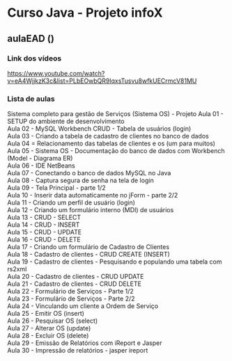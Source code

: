 # Curso Java - Projeto infoX  
## aulaEAD ()  

### Link dos vídeos  
<https://www.youtube.com/watch?v=eA4WjjkzK3c&list=PLbEOwbQR9lqxsTusvu8wfkUECrmcV81MU>

### Lista de aulas  

Sistema completo para gestão de Serviços (Sistema OS) - Projeto
Aula 01 - SETUP do ambiente de desenvolvimento  
Aula 02 - MySQL Workbench CRUD - Tabela de usuários (login)  
Aula 03 - Criando a tabela de cadastro de clientes no banco de dados  
Aula 04 = Relacionamento das tabelas de clientes e os (um para muitos)  
Aula 05 - Sistema OS - Documentação do banco de dados com Workbench (Model - Diagrama ER)  
Aula 06 - IDE NetBeans  
Aula 07 - Conectando o banco de dados MySQL no Java  
Aula 08 - Captura segura de senha na tela de login  
Aula 09 - Tela Principal - parte 1/2  
Aula 10 - Inserir data automaticamente no jForm - parte 2/2  
Aula 11 - Criando um perfil de usuário (login)  
Aula 12 - Criando um formulário interno (MDI) de usuários  
Aula 13 - CRUD - SELECT  
Aula 14 - CRUD - INSERT  
Aula 15 - CRUD - UPDATE  
Aula 16 - CRUD - DELETE  
Aula 17 - Criando um formulário de Cadastro de Clientes  
Aula 18 - Cadastro de clientes - CRUD CREATE (INSERT)  
Aula 19 - Cadastro de clientes - Pesquisando e populando uma tabela com rs2xml  
Aula 20 - Cadastro de clientes - CRUD UPDATE  
Aula 21 - Cadastro de clientes - CRUD DELETE  
Aula 22 - Formulário de Serviços - Parte 1/2  
Aula 23 - Formulário de Serviços - Parte 2/2  
Aula 24 - Vinculando um cliente a Ordem de Serviço  
Aula 25 - Emitir OS (insert)  
Aula 26 - Pesquisar OS (select)  
Aula 27 - Alterar OS (update)  
Aula 28 - Excluir OS (delete)  
Aula 29 - Emissão de Relatórios com iReport e Jasper  
Aula 30 - Impressão de relatórios - jasper ireport  
